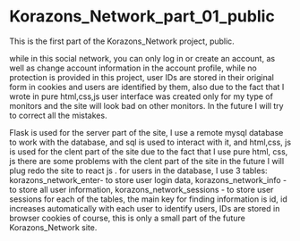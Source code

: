 # Korazons_Network_part_01_public
This is the first part of the Korazons_Network project, public.

while in this social network, you can only log in or create an account, as well as change account information in the account profile, while no protection is
provided in this project, user IDs are stored in their original form in cookies and users are identified by them, also due to the fact that I 
wrote in pure html,css,js user interface was created only for my type of monitors and the site will 
look bad on other monitors. In the future I will try to correct all the mistakes.

Flask is used for the server part of the site, I use a remote mysql database to work with the database, and sql is used to interact with it, 
and html,css, js is used for the clent part of the site due to the fact that I use pure html, css, js there are some problems with the clent 
part of the site in the future I will plug redo the site to react js . for users in the database, I use 3 tables: korazons_network_enter- to 
store user login data, korazons_network_info - to store all user information, korazons_network_sessions - to store user sessions for each of 
the tables, the main key for finding information is id, id increases automatically with each user to identify users, IDs are stored in browser 
cookies of course, this is only a small part of the future Korazons_Network site.
